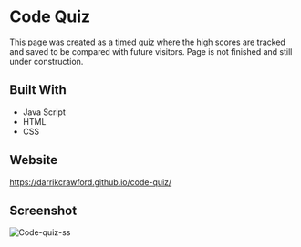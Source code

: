 # Code Quiz
This page was created as a timed quiz where the high scores are tracked and saved to be compared with future visitors. Page is not finished and still under construction.

## Built With
* Java Script
* HTML
* CSS

## Website
https://darrikcrawford.github.io/code-quiz/

## Screenshot
![Code-quiz-ss](https://user-images.githubusercontent.com/84691067/127798666-99634d33-ad33-4352-98fa-907367c401fe.png)
